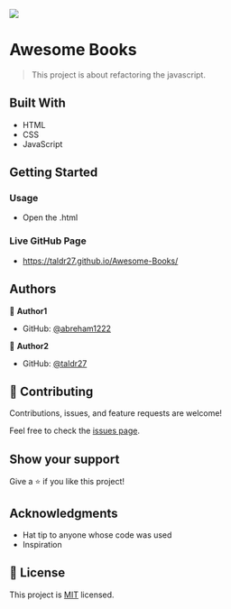 ![](https://img.shields.io/badge/Microverse-blueviolet)

# Awesome Books

> This project is about refactoring the javascript.

## Built With

- HTML
- CSS
- JavaScript

## Getting Started

### Usage
- Open the .html

### Live GitHub Page
- https://taldr27.github.io/Awesome-Books/

## Authors

👤 **Author1**

- GitHub: [@abreham1222](https://github.com/abreham1222)

👤 **Author2**

- GitHub: [@taldr27](https://github.com/taldr27)

## 🤝 Contributing

Contributions, issues, and feature requests are welcome!

Feel free to check the [issues page](../../issues/).

## Show your support

Give a ⭐️ if you like this project!

## Acknowledgments

- Hat tip to anyone whose code was used
- Inspiration

## 📝 License

This project is [MIT](./LICENSE) licensed.